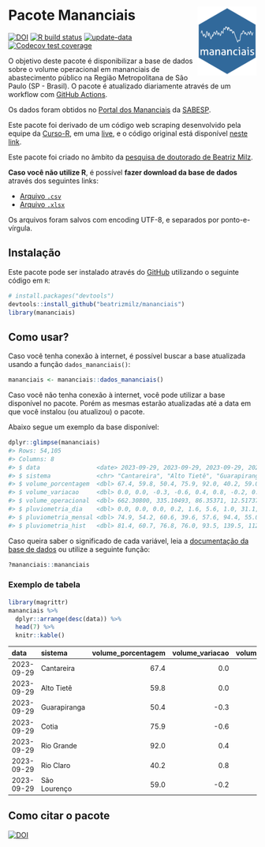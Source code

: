 
<!-- README.md is generated from README.Rmd. Please edit that file -->

# Pacote Mananciais <img src="man/figures/hexlogo.png" align="right" width = "120px"/>

<!-- badges: start -->

[![DOI](https://zenodo.org/badge/DOI/10.5281/zenodo.4733056.svg)](https://doi.org/10.5281/zenodo.4733056)
[![R build
status](https://github.com/beatrizmilz/mananciais/workflows/R-CMD-check/badge.svg)](https://github.com/beatrizmilz/mananciais/actions)
[![update-data](https://github.com/beatrizmilz/mananciais/actions/workflows/2-update_data.yaml/badge.svg)](https://github.com/beatrizmilz/mananciais/actions/workflows/2-update_data.yaml)
[![Codecov test
coverage](https://codecov.io/gh/beatrizmilz/mananciais/branch/master/graph/badge.svg)](https://codecov.io/gh/beatrizmilz/mananciais?branch=master)
<!-- badges: end -->

O objetivo deste pacote é disponibilizar a base de dados sobre o volume
operacional em mananciais de abastecimento público na Região
Metropolitana de São Paulo (SP - Brasil). O pacote é atualizado
diariamente através de um workflow com [GitHub
Actions](https://github.com/beatrizmilz/mananciais/actions).

Os dados foram obtidos no [Portal dos
Mananciais](http://mananciais.sabesp.com.br/Situacao) da
[SABESP](http://site.sabesp.com.br/site/Default.aspx).

Este pacote foi derivado de um código web scraping desenvolvido pela
equipe da [Curso-R](https://www.curso-r.com/), em uma
[live](https://youtu.be/jvZIxrMmOcQ), e o código original está
disponível [neste
link](https://github.com/curso-r/lives/blob/master/drafts/20200730_scraper_sabesp.R).

Este pacote foi criado no âmbito da [pesquisa de doutorado de Beatriz
Milz](https://beatrizmilz.github.io/tese/).

**Caso você não utilize R**, é possível **fazer download da base de
dados** através dos seguintes links:

- [Arquivo
  `.csv`](https://github.com/beatrizmilz/mananciais/raw/master/inst/extdata/mananciais.csv)
- [Arquivo
  `.xlsx`](https://github.com/beatrizmilz/mananciais/blob/master/inst/extdata/mananciais.xlsx?raw=true)

Os arquivos foram salvos com encoding UTF-8, e separados por
ponto-e-vírgula.

## Instalação

Este pacote pode ser instalado através do [GitHub](https://github.com/)
utilizando o seguinte código em `R`:

``` r
# install.packages("devtools")
devtools::install_github("beatrizmilz/mananciais")
library(mananciais)
```

## Como usar?

Caso você tenha conexão à internet, é possível buscar a base atualizada
usando a função `dados_mananciais()`:

``` r
mananciais <- mananciais::dados_mananciais() 
```

Caso você não tenha conexão à internet, você pode utilizar a base
disponível no pacote. Porém as mesmas estarão atualizadas até a data em
que você instalou (ou atualizou) o pacote.

Abaixo segue um exemplo da base disponível:

``` r
dplyr::glimpse(mananciais)
#> Rows: 54,105
#> Columns: 8
#> $ data                <date> 2023-09-29, 2023-09-29, 2023-09-29, 2023-09-29, 2…
#> $ sistema             <chr> "Cantareira", "Alto Tietê", "Guarapiranga", "Cotia…
#> $ volume_porcentagem  <dbl> 67.4, 59.8, 50.4, 75.9, 92.0, 40.2, 59.0, 67.4, 59…
#> $ volume_variacao     <dbl> 0.0, 0.0, -0.3, -0.6, 0.4, 0.8, -0.2, 0.0, 0.0, -0…
#> $ volume_operacional  <dbl> 662.30800, 335.10493, 86.35371, 12.51737, 103.2515…
#> $ pluviometria_dia    <dbl> 0.0, 0.0, 0.0, 0.2, 1.6, 5.6, 1.0, 31.1, 14.6, 13.…
#> $ pluviometria_mensal <dbl> 74.9, 54.2, 60.6, 39.6, 57.6, 94.4, 55.0, 74.9, 54…
#> $ pluviometria_hist   <dbl> 81.4, 60.7, 76.8, 76.0, 93.5, 139.5, 112.8, 81.4, …
```

Caso queira saber o significado de cada variável, leia a [documentação
da base de
dados](https://beatrizmilz.github.io/mananciais/reference/mananciais.html)
ou utilize a seguinte função:

``` r
?mananciais::mananciais
```

### Exemplo de tabela

``` r
library(magrittr)
mananciais %>% 
  dplyr::arrange(desc(data)) %>% 
  head(7) %>%
  knitr::kable()
```

| data       | sistema      | volume_porcentagem | volume_variacao | volume_operacional | pluviometria_dia | pluviometria_mensal | pluviometria_hist |
|:-----------|:-------------|-------------------:|----------------:|-------------------:|-----------------:|--------------------:|------------------:|
| 2023-09-29 | Cantareira   |               67.4 |             0.0 |          662.30800 |              0.0 |                74.9 |              81.4 |
| 2023-09-29 | Alto Tietê   |               59.8 |             0.0 |          335.10493 |              0.0 |                54.2 |              60.7 |
| 2023-09-29 | Guarapiranga |               50.4 |            -0.3 |           86.35371 |              0.0 |                60.6 |              76.8 |
| 2023-09-29 | Cotia        |               75.9 |            -0.6 |           12.51737 |              0.2 |                39.6 |              76.0 |
| 2023-09-29 | Rio Grande   |               92.0 |             0.4 |          103.25151 |              1.6 |                57.6 |              93.5 |
| 2023-09-29 | Rio Claro    |               40.2 |             0.8 |            5.49469 |              5.6 |                94.4 |             139.5 |
| 2023-09-29 | São Lourenço |               59.0 |            -0.2 |           52.43994 |              1.0 |                55.0 |             112.8 |

## Como citar o pacote

[![DOI](https://zenodo.org/badge/DOI/10.5281/zenodo.4733056.svg)](https://doi.org/10.5281/zenodo.4733056)
